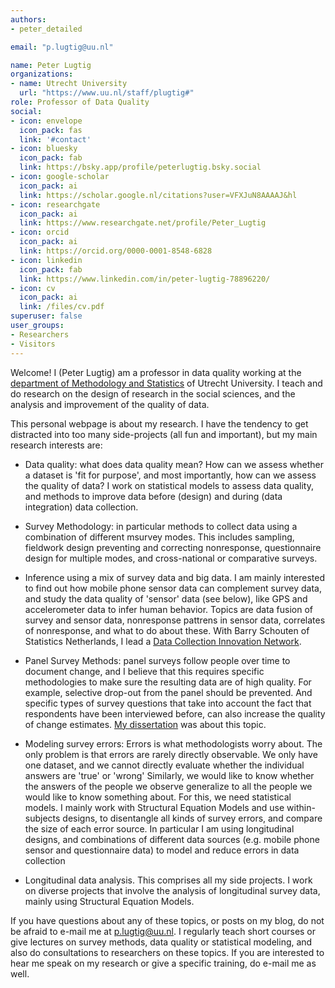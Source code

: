 ```yaml
---
authors:
- peter_detailed

email: "p.lugtig@uu.nl"

name: Peter Lugtig
organizations:
- name: Utrecht University
  url: "https://www.uu.nl/staff/plugtig#"
role: Professor of Data Quality
social:
- icon: envelope
  icon_pack: fas
  link: '#contact'
- icon: bluesky
  icon_pack: fab
  link: https://bsky.app/profile/peterlugtig.bsky.social
- icon: google-scholar
  icon_pack: ai
  link: https://scholar.google.nl/citations?user=VFXJuN8AAAAJ&hl
- icon: researchgate
  icon_pack: ai
  link: https://www.researchgate.net/profile/Peter_Lugtig
- icon: orcid
  icon_pack: ai
  link: https://orcid.org/0000-0001-8548-6828
- icon: linkedin
  icon_pack: fab
  link: https://www.linkedin.com/in/peter-lugtig-78896220/
- icon: cv
  icon_pack: ai
  link: /files/cv.pdf
superuser: false
user_groups:
- Researchers
- Visitors
---
```


Welcome! I (Peter Lugtig) am a professor in data quality working at the [department of Methodology and Statistics](https://www.uu.nl/en/organisation/methodology-and-statistics) of Utrecht University. I teach and do research on the design of research in the social sciences, and the analysis and improvement of the quality of data.

This personal webpage is about my research. I have the tendency to get distracted into too many side-projects (all fun and important), but my main research interests are:

* Data quality: what does data quality mean? How can we assess whether a dataset is 'fit for purpose', and most importantly, how can we assess the quality of data? I work on statistical models to assess data quality, and methods to improve data before (design) and during (data integration) data collection.

* Survey Methodology: in particular methods to collect data using a combination of different msurvey modes. This includes sampling, fieldwork design preventing and correcting nonresponse, questionnaire design for multiple modes, and cross-national or comparative surveys. 

* Inference using a mix of survey data and big data. I am mainly interested to find out how mobile phone sensor data can complement survey data, and study the data quality of 'sensor' data (see below), like GPS and accelerometer data to infer human behavior. Topics are data fusion of survey and sensor data, nonresponse pattrens in sensor data, correlates of nonresponse, and what to do about these. With Barry Schouten of Statistics Netherlands, I lead a [Data Collection Innovation Network](https://win.sites.uu.nl/).

* Panel Survey Methods: panel surveys follow people over time to document change, and I believe that this requires specific methodologies to make sure the resulting data are of high quality. For example, selective drop-out from the panel should be prevented. And specific types of survey questions that take into account the fact that respondents have been interviewed before, can also increase the quality of change estimates. [My dissertation](https://www.google.com/url?sa=t&rct=j&q=&esrc=s&source=web&cd=2&cad=rja&uact=8&ved=2ahUKEwitsMjYxJfnAhVJblAKHYE7C1UQFjABegQIAxAB&url=https%3A%2F%2Fdspace.library.uu.nl%2Fbitstream%2Fhandle%2F1874%2F221962%2Flugtig.pdf%3Fsequence%3D2&usg=AOvVaw2MQtkcF4gW-AMyFT9alUVe) was about this topic.

* Modeling survey errors: Errors is what methodologists worry about. The only problem is that errors are rarely directly observable. We only have one dataset, and we cannot directly evaluate whether the individual answers are 'true' or 'wrong'  Similarly, we would like to know whether the answers of the people we observe generalize to all the people we would like to know something about. For this, we need statistical models. I mainly work with Structural Equation Models and use within-subjects designs, to disentangle all kinds of survey errors, and compare the size of each error source.  In particular I am using longitudinal designs, and combinations of different data sources (e.g. mobile phone sensor and questionnaire data) to model and reduce errors in data collection

* Longitudinal data analysis. This comprises all my side projects. I work on diverse projects that involve the analysis of longitudinal survey data, mainly using Structural Equation Models.

If you have questions about any of these topics, or posts on my blog, do not be afraid to e-mail me at <p.lugtig@uu.nl>. I regularly teach short courses or give lectures on survey methods, data quality or statistical modeling, and also do consultations to researchers on these topics. If you are interested to hear me speak on my research or give a specific training, do e-mail me as well.

